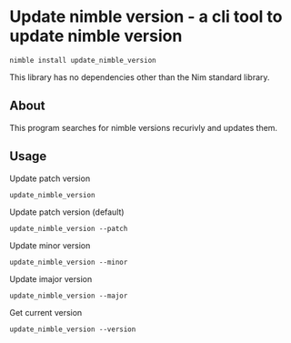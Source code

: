 # Update nimble version - a cli tool to update nimble version

`nimble install update_nimble_version`

This library has no dependencies other than the Nim standard library.

## About

This program searches for nimble versions recurivly and updates them.

## Usage


Update patch version
```
update_nimble_version
```

Update patch version (default)
```
update_nimble_version --patch
```


Update minor version
```
update_nimble_version --minor
```

Update imajor version
```
update_nimble_version --major
```

Get current version
```
update_nimble_version --version
```
